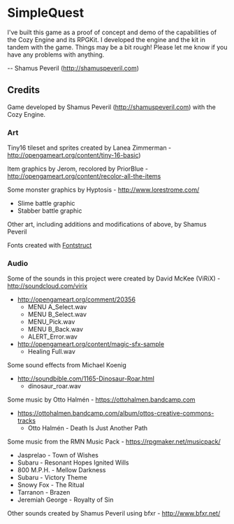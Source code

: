 # SimpleQuest

I've built this game as a proof of concept and demo of the capabilities of the Cozy Engine and its RPGKit. I developed the engine and the kit in tandem with the game. Things may be a bit rough! Please let me know if you have any problems with anything.

-- Shamus Peveril (http://shamuspeveril.com)

## Credits

Game developed by Shamus Peveril (http://shamuspeveril.com) with the Cozy Engine.

### Art

Tiny16 tileset and sprites created by Lanea Zimmerman - http://opengameart.org/content/tiny-16-basic)

Item graphics by Jerom, recolored by PriorBlue - http://opengameart.org/content/recolor-all-the-items

Some monster graphics by Hyptosis - http://www.lorestrome.com/

- Slime battle graphic
- Stabber battle graphic

Other art, including additions and modifications of above, by Shamus Peveril

Fonts created with [Fontstruct](http://fontstruct.com/)

### Audio

Some of the sounds in this project were created by David McKee (ViRiX) - http://soundcloud.com/virix

- http://opengameart.org/comment/20356
    - MENU A_Select.wav
    - MENU B_Select.wav
    - MENU_Pick.wav
    - MENU B_Back.wav
    - ALERT_Error.wav
- http://opengameart.org/content/magic-sfx-sample
    - Healing Full.wav

Some sound effects from Michael Koenig

- http://soundbible.com/1165-Dinosaur-Roar.html
    - dinosaur_roar.wav

Some music by Otto Halmén - https://ottohalmen.bandcamp.com

- https://ottohalmen.bandcamp.com/album/ottos-creative-commons-tracks
    - Otto Halmén - Death Is Just Another Path

Some music from the RMN Music Pack - https://rpgmaker.net/musicpack/

- Jasprelao - Town of Wishes
- Subaru - Resonant Hopes Ignited Wills
- 800 M.P.H. - Mellow Darkness
- Subaru - Victory Theme
- Snowy Fox - The Ritual
- Tarranon - Brazen
- Jeremiah George - Royalty of Sin

Other sounds created by Shamus Peveril using bfxr - http://www.bfxr.net/
